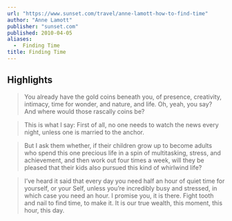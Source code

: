 ```yaml
---
url: "https://www.sunset.com/travel/anne-lamott-how-to-find-time"
author: "Anne Lamott"
publisher: "sunset.com"
published: 2010-04-05
aliases:
  -  Finding Time
title: Finding Time
---
```


## Highlights
> You already have the gold coins beneath you, of presence, creativity, intimacy, time for wonder, and nature, and life. Oh, yeah, you say? And where would those rascally coins be?

> This is what I say: First of all, no one needs to watch the news every night, unless one is married to the anchor.

> But I ask them whether, if their children grow up to become adults who spend this one precious life in a spin of multitasking, stress, and achievement, and then work out four times a week, will they be pleased that their kids also pursued this kind of whirlwind life?

> I’ve heard it said that every day you need half an hour of quiet time for yourself, or your Self, unless you’re incredibly busy and stressed, in which case you need an hour. I promise you, it is there. Fight tooth and nail to find time, to make it. It is our true wealth, this moment, this hour, this day.

